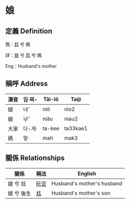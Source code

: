 # 娘
## 定義 Definition
簡：[尪](member17.md) 兮 媽

詳：[我](member1.md) 兮 [尪](member17.md) 兮 媽

Eng：Husband's mother

## 稱呼 Address

漢音 | 임·찌- | Tâi-lô | Taiji
--- | --- | --- | --- 
娘 | 녀ˆ | niô | nio2 
娘 | ᄂᆤˆ | niâu | niau2 
大家 | 다-게· | ta-kee | ta33kae1 
媽 | 맣· | mah | mak3 


## 關係 Relationships

關係 | 稱法 | English
--- | --- | --- 
娘 兮 尪 | [阮官](member57.md) | Husband's mother's husband
娘 兮 後生 | [尪](member17.md) | Husband's mother's son
